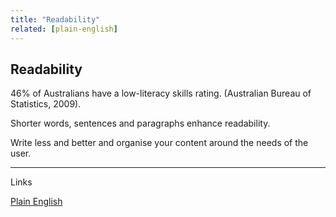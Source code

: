 ```yaml
---
title: "Readability"
related: [plain-english]
---
```


## Readability

46% of Australians have a low-literacy skills rating. (Australian Bureau of Statistics, 2009).

Shorter words, sentences and paragraphs enhance readability.

Write less and better and organise your content around the needs of the user.

---

Links

[Plain English](/_entries/2016-05-04-plain-english.md "Plain English")

